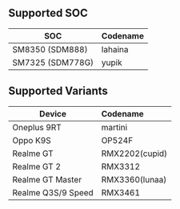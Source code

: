 ## Supported SOC 

|   SOC                |   Codename   |
| ---------------------| :------------|
|   SM8350 (SDM888)    |   lahaina    |
|   SM7325 (SDM778G)   |   yupik      |

## Supported Variants 

|   Device             |   Codename   |
| ---------------------| :------------|
|   Oneplus 9RT        |   martini    |
|   Oppo K9S           |   OP524F     |
|   Realme GT          |RMX2202(cupid)|
|   Realme GT 2        |   RMX3312    |
|   Realme GT Master   |RMX3360(lunaa)|
|   Realme Q3S/9 Speed |   RMX3461    |
